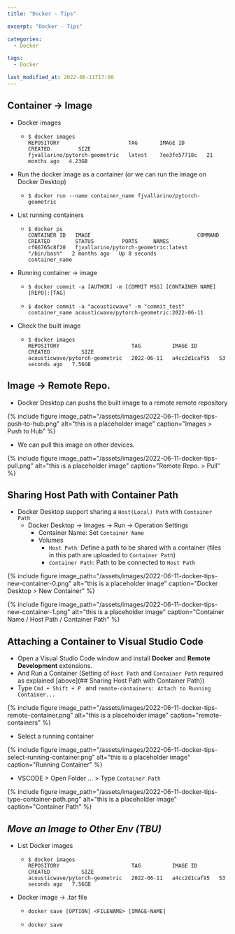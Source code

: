 ```yaml
---
title: "Docker - Tips"

excerpt: "Docker - Tips"

categories:
  - Docker

tags:
  - Docker

last_modified_at: 2022-06-11T17:00
---
```


## Container → Image

- Docker images

  - ```
    $ docker images
    REPOSITORY                      TAG       IMAGE ID       CREATED         SIZE
    fjvallarino/pytorch-geometric   latest    7ee3fe57718c   21 months ago   4.23GB
    ```

- Run the docker image as a container (or we can run the image on Docker Desktop)

  - ```
    $ docker run --name container_name fjvallarino/pytorch-geometric
    ```

- List running containers

  - ```
    $ docker ps
    CONTAINER ID   IMAGE                                  COMMAND       CREATED        STATUS         PORTS     NAMES
    cf66765c8f20   fjvallarino/pytorch-geometric:latest   "/bin/bash"   2 months ago   Up 8 seconds             container_name
    ```

- Running container → image 

  - ```$ docker commit -a [AUTHOR] -m [COMMIT MSG] [CONTAINER NAME] [REPO]:[TAG]```

  - ```
    $ docker commit -a "acousticwave" -m "commit_test" container_name acousticwave/pytorch-geometric:2022-06-11
    ```

- Check the built image

  - ```
    $ docker images
    REPOSITORY                       TAG          IMAGE ID       CREATED          SIZE
    acousticwave/pytorch-geometric   2022-06-11   a4cc2d1caf95   53 seconds ago   7.56GB
    ```



## Image → Remote Repo.

- Docker Desktop can pushs the built image to a remote remote repository

{% include figure image_path="/assets/images/2022-06-11-docker-tips-push-to-hub.png" alt="this is a placeholder image" caption="Images > Push to Hub" %}

- We can pull this image on other devices.

{% include figure image_path="/assets/images/2022-06-11-docker-tips-pull.png" alt="this is a placeholder image" caption="Remote Repo. > Pull" %}



## Sharing  Host Path with Container Path

- Docker Desktop support sharing a ```Host(Local) Path``` with ```Container Path```
  - Docker Desktop → Images  →  Run  → Operation Settings
    - Container Name: Set ```Container Name```
    - Volumes
      - ```Host Path```: Define a path to be shared with a container (files in this path are uploaded to ```Container Path```)
      - ```Container Path```: Path to be connected to ```Host Path```

{% include figure image_path="/assets/images/2022-06-11-docker-tips-new-container-0.png" alt="this is a placeholder image" caption="Docker Desktop > New Container" %}

{% include figure image_path="/assets/images/2022-06-11-docker-tips-new-container-1.png" alt="this is a placeholder image" caption="Container Name / Host Path / Container Path" %}



## Attaching a Container to Visual Studio Code

- Open a Visual Studio Code window and install **Docker** and **Remote Development** extensions.
- And Run a Container (Setting of ```Host Path``` and ```Container Path``` required as explained [above](## Sharing  Host Path with Container Path))
- Type ```Cmd + Shift + P ``` and  ```remote-containers: Attach to Running Container...```

{% include figure image_path="/assets/images/2022-06-11-docker-tips-remote-container.png" alt="this is a placeholder image" caption="remote-containers" %}

- Select a running container

{% include figure image_path="/assets/images/2022-06-11-docker-tips-select-running-container.png" alt="this is a placeholder image" caption="Running Container" %}

- VSCODE > Open Folder ... > Type  ```Container Path```

{% include figure image_path="/assets/images/2022-06-11-docker-tips-type-container-path.png" alt="this is a placeholder image" caption="Container Path" %}



## *Move an Image to Other Env (TBU)*

- List Docker images

  - ```
    $ docker images
    REPOSITORY                       TAG          IMAGE ID       CREATED          SIZE
    acousticwave/pytorch-geometric   2022-06-11   a4cc2d1caf95   53 seconds ago   7.56GB
    ```

- Docker image  → .tar file

  - ```docker save [OPTION] <FILENAME> [IMAGE-NAME]```

  - ```
    docker save
    ```

    

